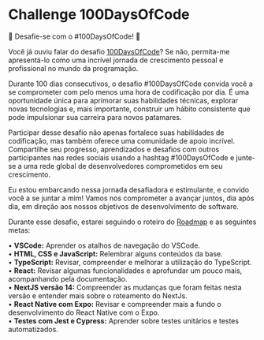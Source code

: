 # Challenge 100DaysOfCode

🚀 Desafie-se com o #100DaysOfCode! 🚀

Você já ouviu falar do desafio [100DaysOfCode](https://www.100daysofcode.com/)? Se não, permita-me apresentá-lo como uma incrível jornada de crescimento pessoal e profissional no mundo da programação.

Durante 100 dias consecutivos, o desafio #100DaysOfCode convida você a se comprometer com pelo menos uma hora de codificação por dia. É uma oportunidade única para aprimorar suas habilidades técnicas, explorar novas tecnologias e, mais importante, construir um hábito consistente que pode impulsionar sua carreira para novos patamares.

Participar desse desafio não apenas fortalece suas habilidades de codificação, mas também oferece uma comunidade de apoio incrível. Compartilhe seu progresso, aprendizados e desafios com outros participantes nas redes sociais usando a hashtag #100DaysOfCode e junte-se a uma rede global de desenvolvedores comprometidos em seu crescimento.

Eu estou embarcando nessa jornada desafiadora e estimulante, e convido você a se juntar a mim! Vamos nos comprometer a avançar juntos, dia após dia, em direção aos nossos objetivos de desenvolvimento de software.

Durante esse desafio, estarei seguindo o roteiro do [Roadmap](https://roadmap.sh/frontend) e as seguintes metas:

• **VSCode:** Aprender os atalhos de navegação do VSCode.</br>
• **HTML, CSS e JavaScript:** Relembrar alguns conteúdos da base.</br>
• **TypeScript:** Revisar, compreender e melhorar a utilização do TypeScript.</br>
• **React:** Revisar algumas funcionalidades e aprofundar um pouco mais, acompanhando pela documentação.</br>
• **NextJS versão 14:** Compreender as mudanças que foram feitas nesta versão e entender mais sobre o roteamento do NextJs.</br>
• **React Native com Expo:** Revisar e compreender mais a fundo o desenvolvimento do React Native com o Expo.</br>
• **Testes com Jest e Cypress:** Aprender sobre testes unitários e testes automatizados.</br>
